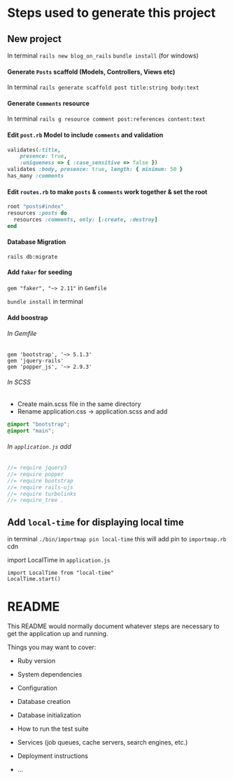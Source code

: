 # Steps used to generate this project

## New project

In terminal
`rails new blog_on_rails`
`bundle install` (for windows)

#### Generate `Posts` scaffold (Models, Controllers, Views etc)

In terminal `rails generate scaffold post title:string body:text`

#### Generate `Comments` resource

In terminal `rails g resource comment post:references content:text`

#### Edit `post.rb` Model to include `comments` and validation

```rb
validates(:title,
    presence: true,
    :uniqueness => { :case_sensitive => false })
validates :body, presence: true, length: { minimum: 50 }
has_many :comments
```

#### Edit `routes.rb` to make `posts` & `comments` work together & set the root

```rb
root "posts#index"
resources :posts do
  resources :comments, only: [:create, :destroy]
end
```

#### Database Migration

`rails db:migrate`

#### Add `faker` for seeding

`gem "faker", "~> 2.11"` in `Gemfile`

`bundle install` in terminal

#### Add boostrap

###### In Gemfile

```
gem 'bootstrap', '~> 5.1.3'
gem 'jquery-rails'
gem 'popper_js', '~> 2.9.3'
```

###### In SCSS

- Create main.scss file in the same directory
- Rename application.css -> application.scss and add

```scss
@import "bootstrap";
@import "main";
```

###### In `application.js` add

```js
//= require jquery3
//= require popper
//= require bootstrap
//= require rails-ujs
//= require turbolinks
//= require_tree .
```

## Add `local-time` for displaying local time

in terminal
`./bin/importmap pin local-time`
this will add pin to `importmap.rb` cdn

import LocalTime in `application.js`

```
import LocalTime from "local-time"
LocalTime.start()
```

# README

This README would normally document whatever steps are necessary to get the
application up and running.

Things you may want to cover:

- Ruby version

- System dependencies

- Configuration

- Database creation

- Database initialization

- How to run the test suite

- Services (job queues, cache servers, search engines, etc.)

- Deployment instructions

- ...

```

```

